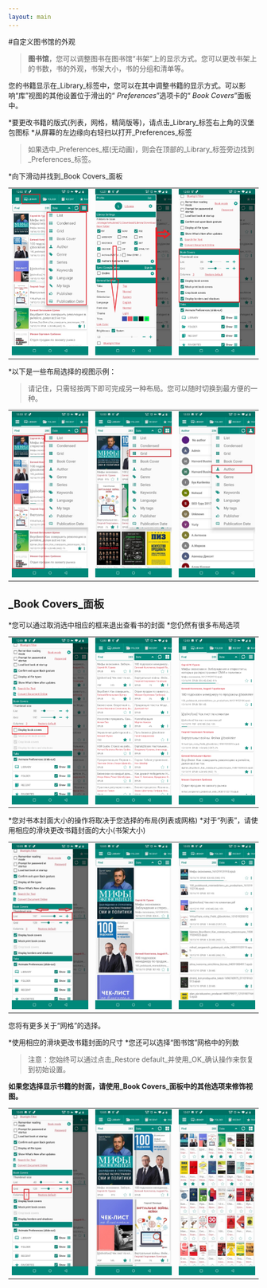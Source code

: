 ```yaml
---
layout: main
---
```


#自定义图书馆的外观

> **图书馆**，您可以调整图书在图书馆“书架”上的显示方式。您可以更改书架上的书数，书的外观，书架大小，书的分组和清单等。

您的书籍显示在_Library_标签中，您可以在其中调整书籍的显示方式。可以影响“库”视图的其他设置位于滑出的“ _Preferences_”选项卡的“ _Book Covers_”面板中。

*要更改书籍的版式(列表，网格，精简版等)，请点击_Library_标签右上角的汉堡包图标
*从屏幕的左边缘向右轻扫以打开_Preferences_标签

>如果选中_Preferences_框(无动画)，则会在顶部的_Library_标签旁边找到_Preferences_标签。

*向下滑动并找到_Book Covers_面板

||||
|-|-|-|
|![](3.jpg)|![](1.jpg)|![](2.jpg)|

*以下是一些布局选择的视图示例：
 
>请记住，只需轻按两下即可完成另一种布局。您可以随时切换到最方便的一种。

||||
|-|-|-|
|![](7.jpg)|![](8.jpg)|![](9.jpg)|

## _Book Covers_面板

*您可以通过取消选中相应的框来退出查看书的封面
*您仍然有很多布局选项

||||
|-|-|-|
|![](4.jpg)|![](5.jpg)|![](6.jpg)|

*您对书本封面大小的操作将取决于您选择的布局(列表或网格)
*对于“列表”，请使用相应的滑块更改书籍封面的大小(书架大小)

||||
|-|-|-|
|![](10.jpg)|![](11.jpg)|![](12.jpg)|

您将有更多关于“网格”的选择。

*使用相应的滑块更改书籍封面的尺寸
*您还可以选择“图书馆”网格中的列数

>注意：您始终可以通过点击_Restore default_并使用_OK_确认操作来恢复到初始设置。

**如果您选择显示书籍的封面，请使用_Book Covers_面板中的其他选项来修饰视图。**

||||
|-|-|-|
|![](13.jpg)|![](14.jpg)|![](15.jpg)|

